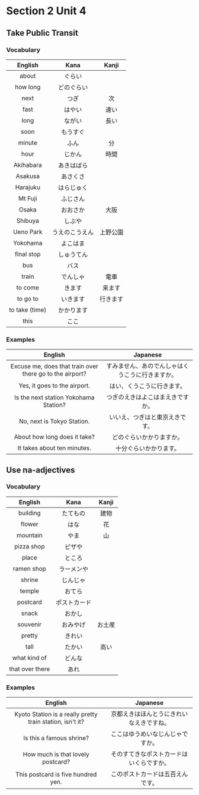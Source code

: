 # Section 2 Unit 4
## Take Public Transit
### Vocabulary
| English | Kana | Kanji |
|:-------:|:----:|:-----:|
| about | ぐらい | |
| how long | どのぐらい | |
| next | つぎ | 次 |
| fast | はやい | 速い |
| long | ながい | 長い |
| soon | もうすぐ | |
| minute | ふん | 分 |
| hour | じかん | 時間 |
| Akihabara | あきはばら | |
| Asakusa | あさくさ | |
| Harajuku | はらじゅく | |
| Mt Fuji | ふじさん | |
| Osaka | おおさか | 大阪 |
| Shibuya | しぶや | |
| Ueno Park | うえのこうえん | 上野公園 |
| Yokohama | よこはま | |
| final stop | しゅうてん | |
| bus | バス | |
| train | でんしゃ | 電車 |
| to come | きます | 来ます |
| to go to | いきます | 行きます |
| to take (time) | かかります | |
| this | ここ | |

### Examples
| English | Japanese |
|:-------:|:--------:|
| Excuse me, does that train over there go to the airport? | すみません、あのでんしゃはくうこうに行きますか。 |
| Yes, it goes to the airport. | はい、くうこうに行きます。 |
| Is the next station Yokohama Station? | つぎのえきはよこはまえきですか。 |
| No, next is Tokyo Station. | いいえ、つぎはと東京えきです。 |
| About how long does it take? | どのぐらいかかりますか。 |
| It takes about ten minutes. | 十分ぐらいかかります。 |

## Use na-adjectives
### Vocabulary
| English | Kana | Kanji |
|:-------:|:----:|:-----:|
| building | たてもの | 建物 |
| flower | はな | 花 |
| mountain | やま | 山 |
| pizza shop | ピザや | |
| place | ところ | |
| ramen shop | ラーメンや | |
| shrine | じんじゃ | |
| temple | おてら | |
| postcard | ポストカード | |
| snack | おかし | |
| souvenir | おみやげ | お土産 |
| pretty | きれい | |
| tall | たかい | 高い |
| what kind of | どんな | |
| that over there | あれ | |

### Examples
| English | Japanese |
|:-------:|:--------:|
| Kyoto Station is a really pretty train station, isn't it? | 京都えきはほんとうにきれいなえきですね。 |
| Is this a famous shrine? | ここはゆうめいなじんじゃですか。 |
| How much is that lovely postcard? | そのすてきなポストカードはいくらですか。 |
| This postcard is five hundred yen. | このポストカードは五百えんです。 |
